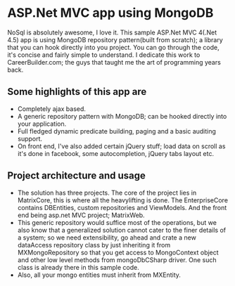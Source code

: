 ASP.Net MVC app using MongoDB
===========================

NoSql is absolutely awesome, I love it. This sample ASP.Net MVC 4(.Net 4.5) app is using MongoDB repository pattern(built from scratch); a library that you can hook directly into you project. You can go through the code, it's concise and fairly simple to understand. I dedicate this work to CareerBuilder.com; the guys that taught me the art of programming years back. 

Some highlights of this app are
-------------------------------

- Completely ajax based.
- A generic repository pattern with MongoDB; can be hooked directly into your application.
- Full fledged dynamic predicate building, paging and a basic auditing support.
- On front end, I've also added certain jQuery stuff; load data on scroll as it's done in facebook, some autocompletion, jQuery tabs layout etc.

Project architecture and usage
-------------------------------

- The solution has three projects. The core of the project lies in MatrixCore, this is where all the heavylifting is done. The EnterpriseCore contains DBEntities, custom repositories and ViewModels. And the front end being asp.net MVC project; MatrixWeb.
- This generic repository would suffice most of the operations, but we also know that a generalized solution cannot cater to the finer details of a system; so we need extensibility, go ahead and crate a new dataAccess repository class by just inheriting it from MXMongoRepository so that you get access to MongoContext object and other low level methods from mongoDbCSharp driver. One such class is already there in this sample code.
- Also, all your mongo entities must inherit from MXEntity. 

